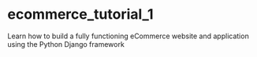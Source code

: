 # ecommerce_tutorial_1
Learn how to build a fully functioning eCommerce website and application using the Python Django framework
